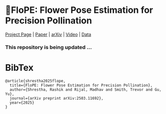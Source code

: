 # 🌻FloPE: Flower Pose Estimation for Precision Pollination

[Project Page](https://wvu-irl.github.io/flope-irl/)   |   [Paper](https://arxiv.org/pdf/2503.11692)   |   [arXiv](https://arxiv.org/abs/2503.11692)   |   [Video](https://www.youtube.com/watch?v=7FnDFMThjGs)   |   [Data](https://github.com/wvu-irl/flope/releases/tag/release1)

### This repository is being updated ...

# BibTex

```
@article{shrestha2025flope,
  title={FloPE: Flower Pose Estimation for Precision Pollination},
  author={Shrestha, Rashik and Rijal, Madhav and Smith, Trevor and Gu, Yu},
  journal={arXiv preprint arXiv:2503.11692},
  year={2025}
}
```
